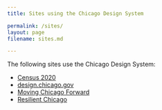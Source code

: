 ```yaml
---
title: Sites using the Chicago Design System

permalink: /sites/
layout: page
filename: sites.md

---
```


The following sites use the Chicago Design System:

* [Census 2020](https://chicago.github.io/census2020/)
* [design.chicago.gov](https://design.chicago.gov/)
* [Moving Chicago Forward](https://movingforward.chicago.gov/)
* [Resilient Chicago](https://resilient.chicago.gov/)
